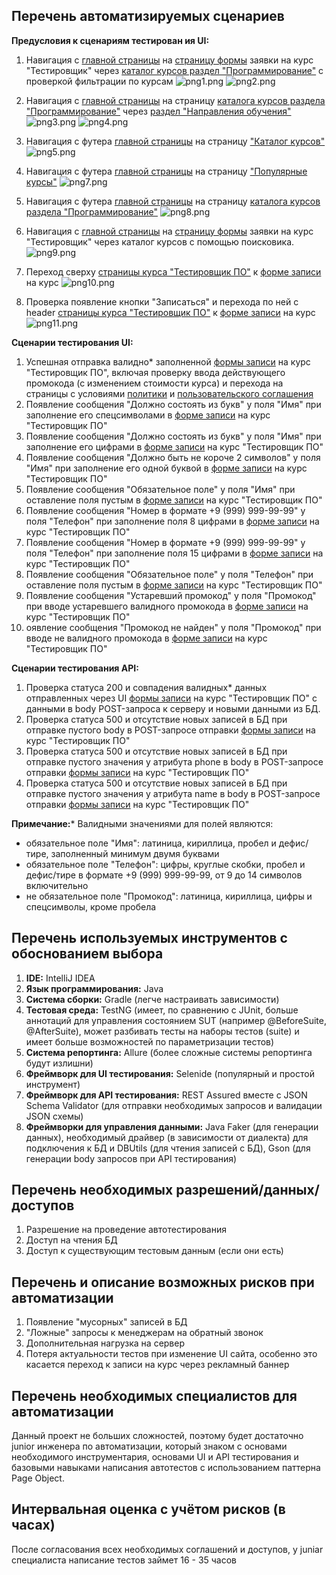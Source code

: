 ## Перечень автоматизируемых сценариев

**Предусловия к сценариям тестирован
ия UI:**

1. Навигация с [главной страницы](https://netology.ru/) на [страницу формы](https://netology.ru/programs/qa) заявки на
   курс "Тестировщик" через [каталог курсов раздел "Программирование"](https://netology.ru/development) с проверкой
   фильтрации по курсам
   ![png1.png](..%2F..%2FUsers%2F%CA%F0%E8%F1%F2%E8%ED%E0%2FDesktop%2Fpng1.png)
   ![png2.png](..%2F..%2FUsers%2F%CA%F0%E8%F1%F2%E8%ED%E0%2FDesktop%2Fpng2.png)

2. Навигация с [главной страницы](https://netology.ru/) на
   страницу [каталога курсов раздела "Программирование"](https://netology.ru/development)
   через [раздел "Направления обучения"](https://netology.ru/#/directions)
   ![png3.png](..%2F..%2FUsers%2F%CA%F0%E8%F1%F2%E8%ED%E0%2FDesktop%2Fpng3.png)
   ![png4.png](..%2F..%2FUsers%2F%CA%F0%E8%F1%F2%E8%ED%E0%2FDesktop%2Fpng4.png)

3. Навигация с футера [главной страницы](https://netology.ru/) на
   страницу ["Каталог курсов"](https://netology.ru/navigation)
   ![png5.png](..%2F..%2FUsers%2F%CA%F0%E8%F1%F2%E8%ED%E0%2FDesktop%2Fpng5.png)

4. Навигация с футера [главной страницы](https://netology.ru/) на
   страницу ["Популярные курсы"](https://netology.ru/popular)
   ![png7.png](..%2F..%2FUsers%2F%CA%F0%E8%F1%F2%E8%ED%E0%2FDesktop%2Fpng7.png)

5. Навигация с футера [главной страницы](https://netology.ru/) на
   страницу [каталога курсов раздела "Программирование"](https://netology.ru/development)
   ![png8.png](..%2F..%2FUsers%2F%CA%F0%E8%F1%F2%E8%ED%E0%2FDesktop%2Fpng8.png)

6. Навигация с [главной страницы](https://netology.ru/) на [страницу формы](https://netology.ru/programs/qa) заявки на
   курс "Тестировщик" через каталог курсов с помощью поисковика.
   ![png9.png](..%2F..%2FUsers%2F%CA%F0%E8%F1%F2%E8%ED%E0%2FDesktop%2Fpng9.png)

7. Переход сверху [страницы курса "Тестировщик ПО"](https://netology.ru/programs/qa#/)
   к [форме записи](https://netology.ru/programs/qa#/order) на курс
   ![png10.png](..%2F..%2FUsers%2F%CA%F0%E8%F1%F2%E8%ED%E0%2FDesktop%2Fpng10.png)

8. Проверка появление кнопки "Записаться" и перехода по ней с
   header [страницы курса "Тестировщик ПО"](https://netology.ru/programs/qa#/)
   к [форме записи](https://netology.ru/programs/qa#/order) на курс
   ![png11.png](..%2F..%2FUsers%2F%CA%F0%E8%F1%F2%E8%ED%E0%2FDesktop%2Fpng11.png)

**Сценарии тестирования UI:**

1. Успешная отправка валидно* заполненной [формы записи](https://netology.ru/programs/qa#/order) на курс "Тестировщик
   ПО", включая проверку ввода действующего промокода (с изменением стоимости курса) и перехода на страницы с
   условиями [политики](https://netology.ru/legal/11)  и  [пользовательского соглашения](https://netology.ru/legal/6)
2. Появление сообщения "Должно состоять из букв" у поля "Имя" при заполнение его спецсимволами
   в [форме записи](https://netology.ru/programs/qa#/order) на курс "Тестировщик ПО"
3. Появление сообщения "Должно состоять из букв" у поля "Имя" при заполнение его цифрами
   в [форме записи](https://netology.ru/programs/qa#/order) на курс "Тестировщик ПО"
4. Появление сообщения "Должно быть не короче 2 символов" у поля "Имя" при заполнение его одной буквой
   в [форме записи](https://netology.ru/programs/qa#/order) на курс "Тестировщик ПО"
5. Появление сообщения "Обязательное поле" у поля "Имя" при оставление поля пустым
   в [форме записи](https://netology.ru/programs/qa#/order) на курс "Тестировщик ПО"
6. Появление сообщения "Номер в формате +9 (999) 999-99-99" у поля "Телефон" при заполнение поля 8 цифрами
   в [форме записи](https://netology.ru/programs/qa#/order) на курс "Тестировщик ПО"
7. Появление сообщения "Номер в формате +9 (999) 999-99-99" у поля "Телефон" при заполнение поля 15 цифрами
   в [форме записи](https://netology.ru/programs/qa#/order) на курс "Тестировщик ПО"
8. Появление сообщения "Обязательное поле" у поля "Телефон" при оставление поля пустым
   в [форме записи](https://netology.ru/programs/qa#/order) на курс "Тестировщик ПО"
9. Появление сообщения "Устаревший промокод" у поля "Промокод" при вводе устаревшего валидного промокода
   в [форме записи](https://netology.ru/programs/qa#/order) на курс "Тестировщик ПО"
10. оявление сообщения "Промокод не найден" у поля "Промокод" при вводе не валидного промокода
    в [форме записи](https://netology.ru/programs/qa#/order) на курс "Тестировщик ПО"

**Сценарии тестирования API:**

1. Проверка статуса 200 и совпадения валидных* данных отправленных через
   UI [формы записи](https://netology.ru/programs/qa#/order) на курс "Тестировщик ПО" с данными в body POST-запроса к
   серверу и новыми данными из БД.
2. Проверка статуса 500 и отсутствие новых записей в БД при отправке пустого body в POST-запросе
   отправки [формы записи](https://netology.ru/programs/qa#/order) на курс "Тестировщик ПО"
3. Проверка статуса 500 и отсутствие новых записей в БД при отправке пустого значения у атрибута phone в body в
   POST-запросе отправки [формы записи](https://netology.ru/programs/qa#/order) на курс "Тестировщик ПО"
4. Проверка статуса 500 и отсутствие новых записей в БД при отправке пустого значения у атрибута name в body в
   POST-запросе отправки [формы записи](https://netology.ru/programs/qa#/order) на курс "Тестировщик ПО"

**Примечание:*** Валидными значениями для полей являются:

- обязательное поле "Имя": латиница, кириллица, пробел и дефис/тире, заполненный минимум двумя буквами
- обязательное поле "Телефон": цифры, круглые скобки, пробел и дефис/тире в формате +9 (999) 999-99-99, от 9 до 14
  символов включительно
- не обязательное поле "Промокод": латиница, кириллица, цифры и спецсимволы, кроме пробела

## Перечень используемых инструментов с обоснованием выбора

1. **IDE:** IntelliJ IDEA
2. **Язык программирования:** Java
3. **Система сборки:** Gradle (легче настраивать зависимости)
4. **Тестовая среда:** TestNG (имеет, по сравнению с JUnit, больше аннотаций для управления состоянием SUT (например
   @BeforeSuite, @AfterSuite), может разбивать тесты на наборы тестов (suite) и имеет больше возможностей по
   параметризации тестов)
5. **Система репортинга:** Allure (более сложные системы репортинга будут излишни)
6. **Фреймворк для UI тестирования:** Selenide (популярный и простой инструмент)
7. **Фреймворк для API тестирования:** REST Assured вместе с JSON Schema Validator (для отправки необходимых запросов и
   валидации JSON схемы)
8. **Фреймворки для управления данными:** Java Faker (для генерации данных), необходимый драйвер (в зависимости от
   диалекта) для подключения к БД и DBUtils (для чтения записей с БД), Gson (для генерации body запросов при API
   тестирования)

## Перечень необходимых разрешений/данных/доступов

1. Разрешение на проведение автотестирования
2. Доступ на чтения БД
3. Доступ к существующим тестовым данным (если они есть)

## Перечень и описание возможных рисков при автоматизации

1. Появление "мусорных" записей в БД
2. "Ложные" запросы к менеджерам на обратный звонок
3. Дополнительная нагрузка на сервер
4. Потеря актуальности тестов при изменение UI сайта, особенно это касается переход к записи на курс через рекламный
   баннер

## Перечень необходимых специалистов для автоматизации

Данный проект не больших сложностей, поэтому будет достаточно junior инженера по автоматизации, который знаком с
основами
необходимого инструментария, основами UI и API тестирования и базовыми навыками написания автотестов с использованием
паттерна Page Object.

## Интервальная оценка с учётом рисков (в часах)

После согласования всех необходимых соглашений и доступов, у juniar специалиста написание тестов займет 16 - 35 часов

